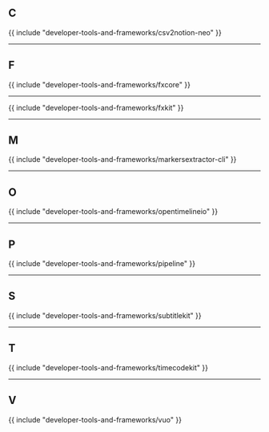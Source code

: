 ## C

{{ include "developer-tools-and-frameworks/csv2notion-neo" }}

---

## F

{{ include "developer-tools-and-frameworks/fxcore" }}

---

{{ include "developer-tools-and-frameworks/fxkit" }}

---

## M

{{ include "developer-tools-and-frameworks/markersextractor-cli" }}

---

## O

{{ include "developer-tools-and-frameworks/opentimelineio" }}

---

## P

{{ include "developer-tools-and-frameworks/pipeline" }}

---

## S

{{ include "developer-tools-and-frameworks/subtitlekit" }}

---

## T

{{ include "developer-tools-and-frameworks/timecodekit" }}

---

## V

{{ include "developer-tools-and-frameworks/vuo" }}